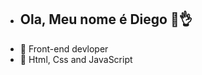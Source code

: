 - ## Ola, Meu nome é Diego 👏👌
- 👀  Front-end devloper
- 🌱  Html, Css and JavaScript
<!---- 📫 How to reach me > whayspa
🐱‍🏍

Dikendev/Dikendev is a ✨ special ✨ repository because its `README.md` (this file) appears on your GitHub profile.
You can click the Preview link to take a look at your changes.
--->
